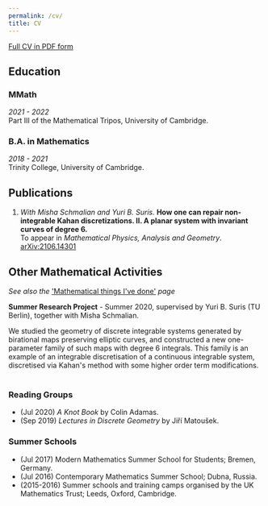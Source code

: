 ```yaml
---
permalink: /cv/
title: CV
---
```


[Full CV in PDF form](../files/cv.pdf)

## Education

### MMath
*2021 - 2022*  <br>
Part III of the Mathematical Tripos, University of Cambridge.

### B.A. in Mathematics
*2018 - 2021*  <br>
Trinity College, University of Cambridge.


## Publications

1. *With Misha Schmalian and Yuri B. Suris.*
**How one can repair non-integrable Kahan discretizations. II. A planar system with invariant curves of degree 6.**  <br>
To appear in *Mathematical Physics, Analysis and Geometry*.
[arXiv:2106.14301](https://arxiv.org/abs/2106.14301) <br>


## Other Mathematical Activities
*See also the* ['Mathematical things I've done'](../things) *page*

**Summer Research Project** - Summer 2020, supervised by Yuri B. Suris (TU Berlin), together with Misha Schmalian. <br>

We studied the geometry of discrete integrable systems generated by birational maps preserving elliptic curves, and constructed a new one-parameter family of such maps with degree 6 integrals.
This family is an example of an integrable discretisation of a continuous integrable system, discretised via Kahan's method with some higher order term modifications.
<br>
<br>

### Reading Groups
- (Jul 2020)  *A Knot Book* by Colin Adamas.
- (Sep 2019)  *Lectures in Discrete Geometry* by Jiří Matoušek.

### Summer Schools
- (Jul 2017)  Modern Mathematics Summer School for Students; Bremen, Germany.
- (Jul 2016)  Contemporary Mathematics Summer School; Dubna, Russia.
- (2015-2016)  Summer schools and training camps organised by the UK Mathematics Trust; Leeds, Oxford, Cambridge.
